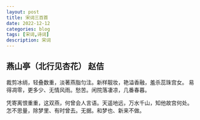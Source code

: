 ```yaml
---
layout: post
title: 宋词三百首
date: 2022-12-12
categories: blog
tags: [宋词,诗词]
description: 宋词
---
```





## 燕山亭（北行见杏花） 赵佶


裁剪冰绡，轻叠数重，淡著燕脂匀注。新样靓妆，艳溢香融，羞杀蕊珠宫女。
易得凋零，更多少、无情风雨。愁苦。闲院落凄凉，几番春暮。

凭寄离恨重重，这双燕，何曾会人言语。天遥地远，万水千山，知他故宫何处。
怎不思量，除梦里、有时曾去。无据。和梦也、新来不做。
